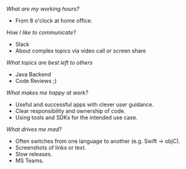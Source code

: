 *What are my working hours?*
* From 8 o'clock at home office.

*How I like to communicate?*
* Slack
* About complex topics via video call or screen share

*What topics are best left to others*
* Java Backend
* Code Reviews ;)

*What makes me happy at work?*
* Useful and successful apps with clever user guidance.
* Clear responsibility and ownership of code.
* Using tools and SDKs for the intended use case.

*What drives me mad?*
* Often switches from one language to another (e.g. Swift -> objC).
* Screenshots of links or text.
* Slow releases.
* MS Teams.
